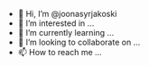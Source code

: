 - 👋 Hi, I’m @joonasyrjakoski
- 👀 I’m interested in ...
- 🌱 I’m currently learning ...
- 💞️ I’m looking to collaborate on ...
- 📫 How to reach me ...

<!---
joonasyrjakoski/joonasyrjakoski is a ✨ special ✨ repository because its `README.md` (this file) appears on your GitHub profile.
You can click the Preview link to take a look at your changes.
--->

